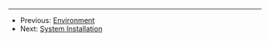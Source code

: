 <!-- WIP -->

---

- Previous: [Environment](./environment.md)
- Next: [System Installation](./system_installation.md)
